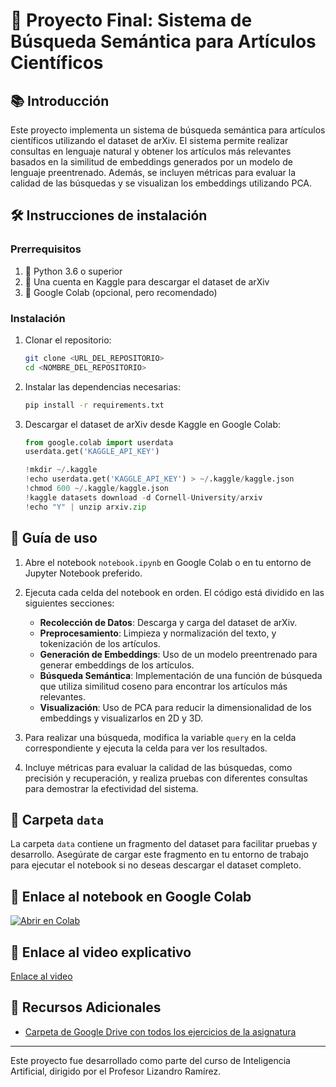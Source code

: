 # 🌟 Proyecto Final: Sistema de Búsqueda Semántica para Artículos Científicos

## 📚 Introducción

Este proyecto implementa un sistema de búsqueda semántica para artículos científicos utilizando el dataset de arXiv. El sistema permite realizar consultas en lenguaje natural y obtener los artículos más relevantes basados en la similitud de embeddings generados por un modelo de lenguaje preentrenado. Además, se incluyen métricas para evaluar la calidad de las búsquedas y se visualizan los embeddings utilizando PCA.

## 🛠️ Instrucciones de instalación

### Prerrequisitos

1. 🐍 Python 3.6 o superior
2. 🔑 Una cuenta en Kaggle para descargar el dataset de arXiv
3. 📝 Google Colab (opcional, pero recomendado)

### Instalación

1. Clonar el repositorio:
    ```bash
    git clone <URL_DEL_REPOSITORIO>
    cd <NOMBRE_DEL_REPOSITORIO>
    ```

2. Instalar las dependencias necesarias:
    ```bash
    pip install -r requirements.txt
    ```

3. Descargar el dataset de arXiv desde Kaggle en Google Colab:
    ```python
    from google.colab import userdata
    userdata.get('KAGGLE_API_KEY')

    !mkdir ~/.kaggle
    !echo userdata.get('KAGGLE_API_KEY') > ~/.kaggle/kaggle.json
    !chmod 600 ~/.kaggle/kaggle.json
    !kaggle datasets download -d Cornell-University/arxiv
    !echo "Y" | unzip arxiv.zip
    ```

## 📖 Guía de uso

1. Abre el notebook `notebook.ipynb` en Google Colab o en tu entorno de Jupyter Notebook preferido.

2. Ejecuta cada celda del notebook en orden. El código está dividido en las siguientes secciones:
    - **Recolección de Datos**: Descarga y carga del dataset de arXiv.
    - **Preprocesamiento**: Limpieza y normalización del texto, y tokenización de los artículos.
    - **Generación de Embeddings**: Uso de un modelo preentrenado para generar embeddings de los artículos.
    - **Búsqueda Semántica**: Implementación de una función de búsqueda que utiliza similitud coseno para encontrar los artículos más relevantes.
    - **Visualización**: Uso de PCA para reducir la dimensionalidad de los embeddings y visualizarlos en 2D y 3D.

3. Para realizar una búsqueda, modifica la variable `query` en la celda correspondiente y ejecuta la celda para ver los resultados.

4. Incluye métricas para evaluar la calidad de las búsquedas, como precisión y recuperación, y realiza pruebas con diferentes consultas para demostrar la efectividad del sistema.

## 📂 Carpeta `data`

La carpeta `data` contiene un fragmento del dataset para facilitar pruebas y desarrollo. Asegúrate de cargar este fragmento en tu entorno de trabajo para ejecutar el notebook si no deseas descargar el dataset completo.

## 🔗 Enlace al notebook en Google Colab

[![Abrir en Colab](https://colab.research.google.com/assets/colab-badge.svg)](https://colab.research.google.com/github/JoseADios/SemanticSearchPython/blob/main/SemanticSearch.ipynb)

## 🎥 Enlace al video explicativo

[Enlace al video](https://drive.google.com/file/d/19G0y2eF87CUkK0CcZR_EhdTF2H2NJFHP/view?usp=sharing)

## 📂 Recursos Adicionales
- [Carpeta de Google Drive con todos los ejercicios de la asignatura](https://drive.google.com/file/d/19G0y2eF87CUkK0CcZR_EhdTF2H2NJFHP/view?usp=sharing)


---

Este proyecto fue desarrollado como parte del curso de Inteligencia Artificial, dirigido por el Profesor Lizandro Ramírez.

